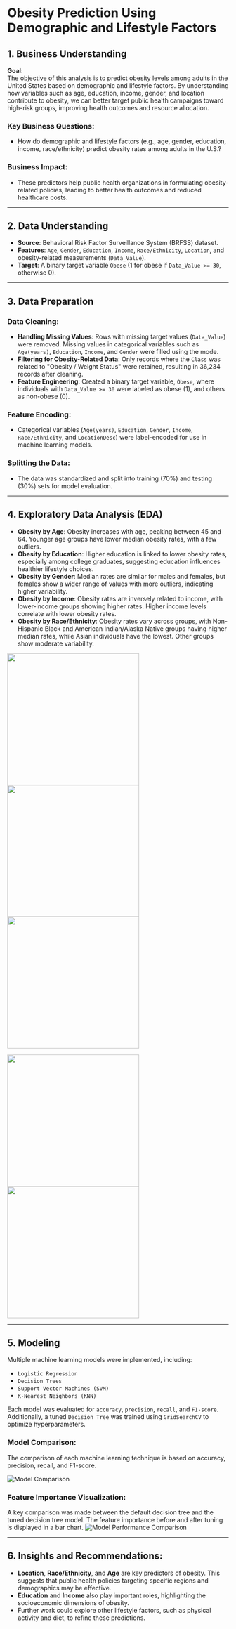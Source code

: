 # Obesity Prediction Using Demographic and Lifestyle Factors

## 1. Business Understanding

**Goal**:  
The objective of this analysis is to predict obesity levels among adults in the United States based on demographic and lifestyle factors. By understanding how variables such as age, education, income, gender, and location contribute to obesity, we can better target public health campaigns toward high-risk groups, improving health outcomes and resource allocation.

### Key Business Questions:
- How do demographic and lifestyle factors (e.g., age, gender, education, income, race/ethnicity) predict obesity rates among adults in the U.S.?

### Business Impact:
- These predictors help public health organizations in formulating obesity-related policies, leading to better health outcomes and reduced healthcare costs.

---

## 2. Data Understanding

- **Source**: Behavioral Risk Factor Surveillance System (BRFSS) dataset.
- **Features**: `Age`, `Gender`, `Education`, `Income`, `Race/Ethnicity`, `Location`, and obesity-related measurements (`Data_Value`).
- **Target**: A binary target variable `Obese` (1 for obese if `Data_Value >= 30`, otherwise 0).

---

## 3. Data Preparation

### Data Cleaning:
- **Handling Missing Values**: Rows with missing target values (`Data_Value`) were removed. Missing values in categorical variables such as `Age(years)`, `Education`, `Income`, and `Gender` were filled using the mode.
- **Filtering for Obesity-Related Data**: Only records where the `Class` was related to "Obesity / Weight Status" were retained, resulting in 36,234 records after cleaning.
- **Feature Engineering**: Created a binary target variable, `Obese`, where individuals with `Data_Value >= 30` were labeled as obese (1), and others as non-obese (0).

### Feature Encoding:
- Categorical variables (`Age(years)`, `Education`, `Gender`, `Income`, `Race/Ethnicity`, and `LocationDesc`) were label-encoded for use in machine learning models.

### Splitting the Data:
- The data was standardized and split into training (70%) and testing (30%) sets for model evaluation.

---

## 4. Exploratory Data Analysis (EDA)

- **Obesity by Age**: Obesity increases with age, peaking between 45 and 64. Younger age groups have lower median obesity rates, with a few outliers.
- **Obesity by Education**: Higher education is linked to lower obesity rates, especially among college graduates, suggesting education influences healthier lifestyle choices.
- **Obesity by Gender**: Median rates are similar for males and females, but females show a wider range of values with more outliers, indicating higher variability.
- **Obesity by Income**: Obesity rates are inversely related to income, with lower-income groups showing higher rates. Higher income levels correlate with lower obesity rates.
- **Obesity by Race/Ethnicity**: Obesity rates vary across groups, with Non-Hispanic Black and American Indian/Alaska Native groups having higher median rates, while Asian individuals have the lowest. Other groups show moderate variability.

<p float="left">
  <img src="https://github.com/genyngambia/Capstone_Project/blob/capstone_project/Capstone_Project/images/obesity_by_age.png" width="300" />
  <img src="https://github.com/genyngambia/Capstone_Project/blob/capstone_project/Capstone_Project/images/obesity_by_education.png" width="300" /> 
  <img src="https://github.com/genyngambia/Capstone_Project/blob/capstone_project/Capstone_Project/images/obesity_by_gender.png" width="300" />
</p>

<p float="left">
  <img src="https://github.com/genyngambia/Capstone_Project/blob/capstone_project/Capstone_Project/images/obesity_by_income.png" width="300" />
  <img src="https://github.com/genyngambia/Capstone_Project/blob/capstone_project/Capstone_Project/images/obesity_by_race_ethnicity.png" width="300" />
</p>


---

## 5. Modeling

Multiple machine learning models were implemented, including:

- `Logistic Regression`
- `Decision Trees`
- `Support Vector Machines (SVM)`
- `K-Nearest Neighbors (KNN)`

Each model was evaluated for `accuracy`, `precision`, `recall`, and `F1-score`. Additionally, a tuned `Decision Tree` was trained using `GridSearchCV` to optimize hyperparameters.

### Model Comparison:
The comparison of each machine learning technique is based on accuracy, precision, recall, and F1-score.

![Model Comparison](https://github.com/genyngambia/Capstone_Project/blob/capstone_project/Capstone_Project/images/model_comparison.png)

### Feature Importance Visualization:
A key comparison was made between the default decision tree and the tuned decision tree model. The feature importance before and after tuning is displayed in a bar chart.
![Model Performance Comparison](https://github.com/genyngambia/Capstone_Project/blob/capstone_project/Capstone_Project/images/model_performance_comparison.png)

---

## 6. Insights and Recommendations:

- **Location**, **Race/Ethnicity**, and **Age** are key predictors of obesity. This suggests that public health policies targeting specific regions and demographics may be effective.
- **Education** and **Income** also play important roles, highlighting the socioeconomic dimensions of obesity.
- Further work could explore other lifestyle factors, such as physical activity and diet, to refine these predictions.
